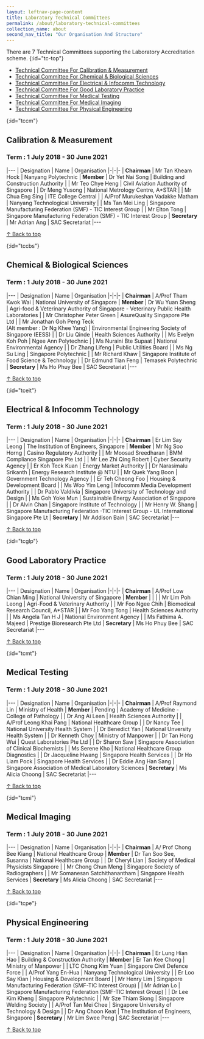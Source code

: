 ```yaml
---
layout: leftnav-page-content
title: Laboratory Technical Committees
permalink: /about/laboratory-technical-committees
collection_name: about
second_nav_title: "Our Organisation And Structure"
---
```


There are 7 Technical Committees supporting the Laboratory Accreditation scheme. [](){:id="tc-top"}

* [Technical Committee For Calibration & Measurement](#tccm)
* [Technical Committee For Chemical & Biological Sciences](#tccbs)
* [Technical Committee For Electrical & Infocomm Technology](#tceit)
* [Technical Committee For Good Laboratory Practice](#tcglp)
* [Technical Committee For Medical Testing](#tcmt)
* [Technical Committee For Medical Imaging](#tcmi)
* [Technical Committee For Physical Engineering](#tcpe)

[](){:id="tccm"}
## Calibration & Measurement
### Term : 1 July 2018 - 30 June 2021

|---
| Designation | Name | Organisation
|-|-|-
| **Chairman** | Mr Tan Kheam Hock | Nanyang Polytechnic
| **Member** | Dr Yet Nai Song | Building and Construction Authority
| | Mr Teo Chye Heng | Civil Aviation Authority of Singapore
| | Dr Meng Yusong | National Metrology Centre, A*STAR
| | Mr Chua Eng Sing | ITE College Central
| | A/Prof Murukeshan Vadakke Matham | Nanyang Technological University
| | Ms Tan Mei Ling | Singapore Manufacturing Federation (SMF) - TIC Interest Group
| | Mr Elton Tong | Singapore Manufacturing Federation (SMF) - TIC Interest Group
| **Secretary** | Mr Adrian Ang | SAC Secretariat
|---

<p class="back-to-top"><a href="#tc-top">↑ Back to top</a></p>

[](){:id="tccbs"}
## Chemical & Biological Sciences
### Term : 1 July 2018 - 30 June 2021

|---
| Designation | Name | Organisation
|-|-|-
| **Chairman** | A/Prof Tham Kwok Wai | National University of Singapore
| **Member** | Dr Wu Yuan Sheng | Agri-food & Veterinary Authority of Singapore - Veterinary Public Health Laboratories
| | Mr Christopher Peter Green | AsureQuality Singapore Pte Ltd
| | Mr Jonathan Goh Peng Teck<br/>(Alt member : Dr Ng Khee Yang) | Environmental Engineering Society of Singapore (EESS)
| | Dr Liu Qinde | Health Sciences Authority
| | Ms Evelyn Koh Poh | Ngee Ann Polytechnic
| | Ms Nuraini Bte Supaat | National Environmental Agency
| | Dr Zhang Lifeng | Public Utilities Board
| | Ms Ng Su Ling | Singapore Polytechnic
| | Mr Richard Khaw | Singapore Institute of Food Science & Technology
| | Dr Edmund Tian Feng | Temasek Polytechnic
| **Secretary** | Ms Ho Phuy Bee | SAC Secretariat
|---

<p class="back-to-top"><a href="#tc-top">↑ Back to top</a></p>

[](){:id="tceit"}
## Electrical & Infocomm Technology
### Term : 1 July 2018 - 30 June 2021

|---
| Designation | Name | Organisation
|-|-|-
| **Chairman** | Er Lim Say Leong | The Institution of Engineers, Singapore
| **Member** | Mr Ng Soo Horng | Casino Regulatory Authority
| | Mr Moosad Sreedharan | BMM Compliance Singapore Pte Ltd
| | Mr Lee Zhi Qing Robert | Cyber Security Agency
| | Er Koh Teck Kuan | Energy Market Authority
| | Dr Narasimalu Srikanth | Energy Research Institute @ NTU
| | Mr Quek Yang Boon | Government Technology Agency
| | Er Teh Cheong Foo | Housing & Development Board
| | Ms Woo Yim Leng | Infocomm Media Development Authority
| | Dr Pablo Valdivia | Singapore University of Technology and Design
| | Ms Goh Yoke Mun | Sustainable Energy Association of Singapore
| | Dr Alvin Chan | Singapore Institute of Technology
| | Mr Henry W. Shang | Singapore Manufacturing Federation -TIC Interest Group - UL International Singapore Pte Lt
| **Secretary** | Mr Addison Bain | SAC Secretariat
|---

<p class="back-to-top"><a href="#tc-top">↑ Back to top</a></p>

[](){:id="tcglp"}
## Good Laboratory Practice
### Term : 1 July 2018 - 30 June 2021

|---
| Designation | Name | Organisation
|-|-|-
| **Chairman** | A/Prof Low Chian Ming | National University of Singapore
| **Member** |  | 
| | Mr Lim Poh Leong | Agri-Food & Veterinary Authority
| | Mr Foo Ngee Chih | Biomedical Research Council, A*STAR
| | Mr Foo Yang Tong | Health Sciences Authority
| | Ms Angela Tan H J | National Environment Agency
| | Ms Fathima A. Majeed | Prestige Bioresearch Pte Ltd
| **Secretary** | Ms Ho Phuy Bee | SAC Secretariat
|---

<p class="back-to-top"><a href="#tc-top">↑ Back to top</a></p>

[](){:id="tcmt"}
## Medical Testing
### Term : 1 July 2018 - 30 June 2021

|---
| Designation | Name | Organisation
|-|-|-
| **Chairman** | A/Prof Raymond Lin | Ministry of Health
| **Member** | Pending | Academy of Medicine - College of Pathology
| | Dr Ang Ai Leen | Health Sciences Authority
| | A/Prof Leong Khai Pang | National Healthcare Group 
| | Dr Nancy Tee | National University Health System
| | Dr Benedict Yan | National Unversity Health System
| | Dr Kenneth Choy | Ministry of Manpower
| | Dr Tan Hong Wui | Quest Laboratories Pte Ltd
| | Dr Sharon Saw | Singapore Association of Clinical Biochemists
| | Ms Serene Kho | National Healthcare Group Diagnostics
| | Dr Jacqueline Hwang | Singapore Health Services
| | Dr Ho Liam Pock | Singapore Health Services
| | Dr Eddie Ang Han Sang | Singapore Association of Medical Laboratory Sciences
| **Secretary** | Ms Alicia Choong | SAC Secretariat
|---

<p class="back-to-top"><a href="#tc-top">↑ Back to top</a></p>

[](){:id="tcmi"}
## Medical Imaging
### Term : 1 July 2018 - 30 June 2021

|---
| Designation | Name | Organisation
|-|-|-
| **Chairman** | A/ Prof Chong Bee Kiang | National Healthcare Group
| **Member** | Dr Tan Soo See, Susanna | National Healthcare Group
| | Dr Cheryl Lian | Society of Medical Physicists Singapore
| | Mr Chong Chun Meng | Singapore Society of Radiographers
| | Mr Somanesan Satchithanantham | Singapore Health Services
| **Secretary** | Ms Alicia Choong | SAC Secretariat
|---

<p class="back-to-top"><a href="#tc-top">↑ Back to top</a></p>

[](){:id="tcpe"}
## Physical Engineering
### Term : 1 July 2018 - 30 June 2021

|---
| Designation | Name | Organisation
|-|-|-
| **Chairman** | Er Lung Hian Hao | Building & Construction Authority
| **Member** | Er Tan Kee Chong | Ministry of Manpower
| | LTC Chong Kim Yuan | Singapore Civil Defence Force
| | A/Prof Yang En-Hua | Nanyang Technological University
| | Er Loo Say Kian | Housing & Development Board
| | Mr Henry Lim | Singapore Manufacturing Federation (SMF-TIC Interest Group)
| | Mr Adrian Lo | Singapore Manufacturing Federation (SMF-TIC Interest Group)
| | Dr Lee Kim Kheng | Singapore Polytechnic
| | Mr Sze Thiam Siong | Singapore Welding Society
| | A/Prof Tan Mei Chee | Singapore University of Technology & Design
| | Dr Ang Choon Keat | The Institution of Engineers, Singapore
| **Secretary** | Mr Lim Swee Peng | SAC Secretariat
|---

<p class="back-to-top"><a href="#tc-top">↑ Back to top</a></p>
